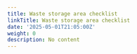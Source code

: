 ```yaml
---
title: Waste storage area checklist
linkTitle: Waste storage area checklist
date: '2025-05-01T21:05:00Z'
weight: 0
description: No content
---
```



